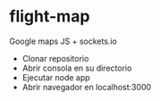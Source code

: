 # flight-map
Google maps JS + sockets.io
* Clonar repositorio
* Abrir consola en su directorio
* Ejecutar node app
* Abrir navegador en localhost:3000
